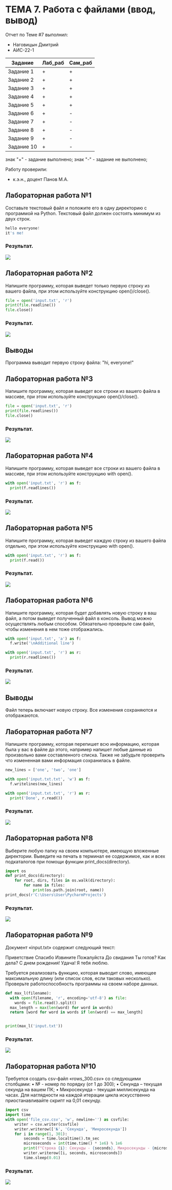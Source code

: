 # ТЕМА 7. Работа с файлами (ввод, вывод)
Отчет по Теме #7 выполнил:
- Наговицын Дмитрий
- АИС-22-1

| Задание | Лаб_раб | Сам_раб |
| ------ | ------ | ------ |
| Задание 1 | + | + |
| Задание 2 | + | + |
| Задание 3 | + | + |
| Задание 4 | + | + |
| Задание 5 | + | + |
| Задание 6 | + | - |
| Задание 7 | + | - |
| Задание 8 | + | - |
| Задание 9 | + | - |
| Задание 10 | + | - |

знак "+" - задание выполнено; знак "-" - задание не выполнено;

Работу проверили:
- к.э.н., доцент Панов М.А.

## Лабораторная работа №1
Составьте текстовый файл и положите его в одну директорию с программой на Python. Текстовый файл должен состоять минимум из двух строк.

```python
hello everyone!
it's me!
```
### Результат.
![](/screenshot/7L1.PNG)

## Лабораторная работа №2
Напишите программу, которая выведет только первую строку из вашего файла, при этом используйте конструкцию open()/close().

```python
file = open('input.txt', 'r')
print(file.readline())
file.close()
```
### Результат.
![](/screenshot/7L2.PNG)

## Выводы
Программа выводит первую строку файла: "hi, everyone!"

## Лабораторная работа №3
Напишите программу, которая выведет все строки из вашего файла в массиве, при этом используйте конструкцию open()/close(). 

```python
file = open('input.txt', 'r')
print(file.readlines())
file.close()
```
### Результат.
![](/screenshot/7L3.PNG)

## Лабораторная работа №4
Напишите программу, которая выведет все строки из вашего файла в массиве, при этом используйте конструкцию with open().

```python
with open('input.txt', 'r') as f:
  print(f.readlines())
```
### Результат.
![](/screenshot/7L4.PNG)

## Лабораторная работа №5
Напишите программу, которая выведет каждую строку из вашего файла отдельно, при этом используйте конструкцию with open().

```python
with open('input.txt', 'r') as f:
  print(f.read())
```
### Результат.
![](/screenshot/7L5.PNG)

## Лабораторная работа №6
Напишите программу, которая будет добавлять новую строку в ваш файл, а потом выведет полученный файл в консоль. Вывод можно осуществлять любым способом. Обязательно проверьте сам файл, чтобы изменения в нем тоже отображались.

```python
with open('input.txt', 'a') as f:
  f.write('\nAdditional line')

with open('input.txt', 'r') as r:
  print(r.readlines())
```
### Результат.
![](/screenshot/7L6.PNG)

## Выводы
Файл теперь включает новую строку. Все изменения сохраняются и отображаются. 

## Лабораторная работа №7
Напишите программу, которая перепишет всю информацию, которая была у вас в файле до этого, например напишет любые данные из произвольно вами составленного списка. Также не забудьте проверить что измененная вами информация сохранилась в файле. 

```python
new_lines = ['one', 'two', 'one']

with open('input.txt.txt', 'w') as f:
  f.writelines(new_lines)

with open('input.txt.txt', 'r') as r:
  print('Done', r.read())
```
### Результат.
![](/screenshot/7L7.PNG)

## Лабораторная работа №8
Выберите любую папку на своем компьютере, имеющую вложенные директории. Выведите на печать в терминал ее содержимое, как и всех подкаталогов при помощи функции print_docs(directory).

```python
import os
def print_docs(directory):
    for root, dirs, files in os.walk(directory):
        for name in files:
            print(os.path.join(root, name))
print_docs(r'C:\Users\User\PycharmProjects')
```
### Результат.
![](/screenshot/7L8.PNG)

## Лабораторная работа №9
Документ «input.txt» содержит следующий текст:

Приветствие
Спасибо 
Извините 
Пожалуйста 
До свидания 
Ты готов?
Как дела?
С днем рождения! 
Удача!
Я тебя люблю.

Требуется реализовать функцию, которая выводит слово, имеющее максимальную длину (или список слов, если таковых несколько).
Проверьте работоспособность программы на своем наборе данных.

```python
def max_l(filename):
  with open(filename, 'r', encoding='utf-8') as file:
    words = file.read().split()
  max_length = max(len(word) for word in words)
  return [word for word in words if len(word) == max_length]


print(max_l('input.txt'))
```
### Результат.
![](/screenshot/7L9.PNG)



## Лабораторная работа №10
Требуется создать csv-файл «rows_300.csv» со следующими столбцами:
•	№ - номер по порядку (от 1 до 300);
•	Секунда – текущая секунда на вашем ПК;
•	Микросекунда – текущая миллисекунда на часах.
Для наглядности на каждой итерации цикла искусственно приостанавливайте скрипт на 0,01 секунду.

```python
import csv
import time
with open('file_csv.csv', 'w', newline='') as csvfile:
    writer = csv.writer(csvfile)
    writer.writerow(['№', 'Секунда', 'Микросекунда'])
    for i in range(1, 301):
        seconds = time.localtime().tm_sec
        microseconds = int(time.time() * 1e6) % 1e6
        print(f"Строка {i}: Секунды - {seconds}, Микросекунды - {microseconds}")
        writer.writerow([i, seconds, microseconds])
        time.sleep(0.01)
```
### Результат.
![](/screenshot/7L10.PNG)
